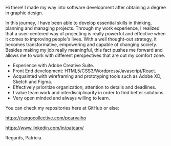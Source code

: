 Hi there! I made my way into software development after obtaining a degree in graphic design.

In this journey, I have been able to develop essential skills in thinking, planning and managing projects. Through my work experience, I realized that a user-centered way of projecting is really powerful and effective when it comes to improving people's lives. With a well thought-out strategy, it becomes transformative, empowering and capable of changing society. Besides making my job really meaningful, this fact pushes me forward and allows me to work with different perspectives that are out my comfort zone. 

- Experience with Adobe Creative Suite.
- Front End development: HTML5/CSS3/Wordpress/Javascript/React.
- Acquainted with wireframing and prototyping tools such as Adobe XD, Sketch and Figma.
- Effectively prioritize organization, attention to details and deadlines.
- I value team work and interdisciplinarity in order to find better solutions.
- Very open minded and always willing to learn.

You can check my repositories here at GitHub or else:

https://cargocollective.com/pcarvalho

https://www.linkedin.com/in/patcarv/

Regards,
Patrícia.


<!--
**carvalhopat/carvalhopat** is a ✨ _special_ ✨ repository because its `README.md` (this file) appears on your GitHub profile.

Here are some ideas to get you started:

- 🔭 I’m currently working on ...
- 🌱 I’m currently learning ...
- 👯 I’m looking to collaborate on ...
- 🤔 I’m looking for help with ...
- 💬 Ask me about ...
- 📫 How to reach me: ...
- 😄 Pronouns: ...
- ⚡ Fun fact: ...
-->
